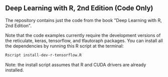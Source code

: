## Deep Learning with R, 2nd Edition (Code Only)

The repository contains just the code from the book "Deep Learning with R, 2nd Edition".

Note that the code examples currently require the development versions of the reticulate, keras, tensorflow, and tfautoraph packages.
You can install all the dependencies by running this R script at the terminal:

```bash
Rscript install-dev-r-tensorflow.R
```

Note: the install script assumes that R and CUDA drivers are already installed.
